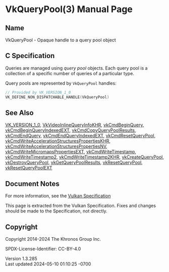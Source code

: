 # VkQueryPool(3) Manual Page

## Name

VkQueryPool - Opaque handle to a query pool object



## <a href="#_c_specification" class="anchor"></a>C Specification

Queries are managed using *query pool* objects. Each query pool is a
collection of a specific number of queries of a particular type.

Query pools are represented by `VkQueryPool` handles:

``` c
// Provided by VK_VERSION_1_0
VK_DEFINE_NON_DISPATCHABLE_HANDLE(VkQueryPool)
```

## <a href="#_see_also" class="anchor"></a>See Also

[VK_VERSION_1_0](https://registry.khronos.org/vulkan/specs/1.3-extensions/man/html/VK_VERSION_1_0.html),
[VkVideoInlineQueryInfoKHR](https://registry.khronos.org/vulkan/specs/1.3-extensions/man/html/VkVideoInlineQueryInfoKHR.html),
[vkCmdBeginQuery](https://registry.khronos.org/vulkan/specs/1.3-extensions/man/html/vkCmdBeginQuery.html),
[vkCmdBeginQueryIndexedEXT](https://registry.khronos.org/vulkan/specs/1.3-extensions/man/html/vkCmdBeginQueryIndexedEXT.html),
[vkCmdCopyQueryPoolResults](https://registry.khronos.org/vulkan/specs/1.3-extensions/man/html/vkCmdCopyQueryPoolResults.html),
[vkCmdEndQuery](https://registry.khronos.org/vulkan/specs/1.3-extensions/man/html/vkCmdEndQuery.html),
[vkCmdEndQueryIndexedEXT](https://registry.khronos.org/vulkan/specs/1.3-extensions/man/html/vkCmdEndQueryIndexedEXT.html),
[vkCmdResetQueryPool](https://registry.khronos.org/vulkan/specs/1.3-extensions/man/html/vkCmdResetQueryPool.html),
[vkCmdWriteAccelerationStructuresPropertiesKHR](https://registry.khronos.org/vulkan/specs/1.3-extensions/man/html/vkCmdWriteAccelerationStructuresPropertiesKHR.html),
[vkCmdWriteAccelerationStructuresPropertiesNV](https://registry.khronos.org/vulkan/specs/1.3-extensions/man/html/vkCmdWriteAccelerationStructuresPropertiesNV.html),
[vkCmdWriteMicromapsPropertiesEXT](https://registry.khronos.org/vulkan/specs/1.3-extensions/man/html/vkCmdWriteMicromapsPropertiesEXT.html),
[vkCmdWriteTimestamp](https://registry.khronos.org/vulkan/specs/1.3-extensions/man/html/vkCmdWriteTimestamp.html),
[vkCmdWriteTimestamp2](https://registry.khronos.org/vulkan/specs/1.3-extensions/man/html/vkCmdWriteTimestamp2.html),
[vkCmdWriteTimestamp2KHR](https://registry.khronos.org/vulkan/specs/1.3-extensions/man/html/vkCmdWriteTimestamp2KHR.html),
[vkCreateQueryPool](https://registry.khronos.org/vulkan/specs/1.3-extensions/man/html/vkCreateQueryPool.html),
[vkDestroyQueryPool](https://registry.khronos.org/vulkan/specs/1.3-extensions/man/html/vkDestroyQueryPool.html),
[vkGetQueryPoolResults](https://registry.khronos.org/vulkan/specs/1.3-extensions/man/html/vkGetQueryPoolResults.html),
[vkResetQueryPool](https://registry.khronos.org/vulkan/specs/1.3-extensions/man/html/vkResetQueryPool.html),
[vkResetQueryPoolEXT](https://registry.khronos.org/vulkan/specs/1.3-extensions/man/html/vkResetQueryPoolEXT.html)

## <a href="#_document_notes" class="anchor"></a>Document Notes

For more information, see the <a
href="https://registry.khronos.org/vulkan/specs/1.3-extensions/html/vkspec.html#VkQueryPool"
target="_blank" rel="noopener">Vulkan Specification</a>

This page is extracted from the Vulkan Specification. Fixes and changes
should be made to the Specification, not directly.

## <a href="#_copyright" class="anchor"></a>Copyright

Copyright 2014-2024 The Khronos Group Inc.

SPDX-License-Identifier: CC-BY-4.0

Version 1.3.285  
Last updated 2024-05-10 01:10:25 -0700
